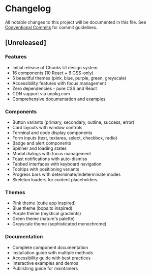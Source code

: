 # Changelog

All notable changes to this project will be documented in this file. See [Conventional Commits](https://conventionalcommits.org) for commit guidelines.

## [Unreleased]

### Features
- Initial release of Chonks UI design system
- 16 components (10 React + 6 CSS-only)
- 5 beautiful themes (pink, blue, purple, green, greyscale)
- Accessibility features with focus management
- Zero dependencies - pure CSS and React
- CDN support via unpkg.com
- Comprehensive documentation and examples

### Components
- Button variants (primary, secondary, outline, success, error)
- Card layouts with window controls
- Terminal and code display components
- Form inputs (text, textarea, select, checkbox, radio)
- Badge and alert components
- Spinner and loading states
- Modal dialogs with focus management
- Toast notifications with auto-dismiss
- Tabbed interfaces with keyboard navigation
- Tooltips with positioning variants
- Progress bars with determinate/indeterminate modes
- Skeleton loaders for content placeholders

### Themes
- Pink theme (cutie app inspired)
- Blue theme (bops.to inspired)
- Purple theme (mystical gradients)
- Green theme (nature's palette)
- Greyscale theme (sophisticated monochrome)

### Documentation
- Complete component documentation
- Installation guide with multiple methods
- Accessibility guide with best practices
- Interactive examples and demos
- Publishing guide for maintainers